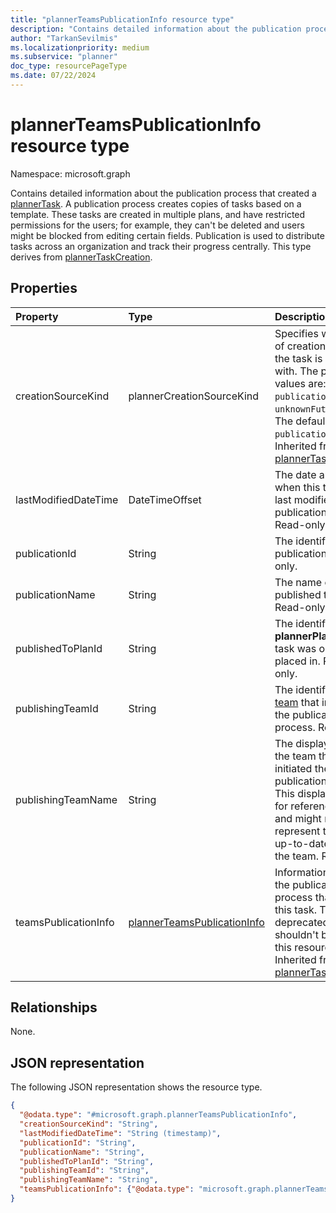 ```yaml
---
title: "plannerTeamsPublicationInfo resource type"
description: "Contains detailed information about the publication process that created a plannerTask."
author: "TarkanSevilmis"
ms.localizationpriority: medium
ms.subservice: "planner"
doc_type: resourcePageType
ms.date: 07/22/2024
---
```


# plannerTeamsPublicationInfo resource type

Namespace: microsoft.graph

Contains detailed information about the publication process that created a [plannerTask](plannertask.md). A publication process creates copies of tasks based on a template. These tasks are created in multiple plans, and have restricted permissions for the users; for example, they can't be deleted and users might be blocked from editing certain fields. Publication is used to distribute tasks across an organization and track their progress centrally. This type derives from [plannerTaskCreation](plannerTaskCreation.md).

## Properties
|Property|Type|Description|
|:---|:---|:---|
|creationSourceKind|plannerCreationSourceKind|Specifies what kind of creation source the task is created with. The possible values are: `external`, `publication`, `unknownFutureValue`. The default value is `publication`. Inherited from [plannerTaskCreation](plannertaskcreation.md).|
|lastModifiedDateTime|DateTimeOffset|The date and time when this task was last modified by the publication process. Read-only. |
|publicationId|String|The identifier of the publication. Read-only.|
|publicationName|String|The name of the published task list. Read-only.|
|publishedToPlanId|String|The identifier of the **plannerPlan** this task was originally placed in. Read-only. |
|publishingTeamId|String|The identifier of the [team](team.md) that initiated the publication process. Read-only.|
|publishingTeamName|String|The display name of the team that initiated the publication process. This display name is for reference only, and might not represent the most up-to-date name of the team. Read-only. |
|teamsPublicationInfo|[plannerTeamsPublicationInfo](../resources/plannerteamspublicationinfo.md)|Information about the publication process that created this task. This field is deprecated and shouldn't be used in this resource type. Inherited from [plannerTaskCreation](plannertaskcreation.md).|

## Relationships
None.

## JSON representation
The following JSON representation shows the resource type.
<!-- {
  "blockType": "resource",
  "@odata.type": "microsoft.graph.plannerTeamsPublicationInfo"
}
-->
``` json
{
  "@odata.type": "#microsoft.graph.plannerTeamsPublicationInfo",
  "creationSourceKind": "String",
  "lastModifiedDateTime": "String (timestamp)",
  "publicationId": "String",
  "publicationName": "String",
  "publishedToPlanId": "String",
  "publishingTeamId": "String",
  "publishingTeamName": "String",
  "teamsPublicationInfo": {"@odata.type": "microsoft.graph.plannerTeamsPublicationInfo"}
}
```
